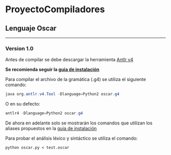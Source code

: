 # ProyectoCompiladores

## Lenguaje Oscar

---

### Version 1.0

Antes de compilar se debe descargar la herramienta [Antlr v4]

__Se recomienda seguir la [guia de instalación]__

Para compilar el archivo de la gramática (.g4) se utiliza el siguiente comando:

```java
java org.antlr.v4.Tool -Dlanguage=Python2 oscar.g4
```
O en su defecto:

```java
antlr4 -Dlanguage=Python2 oscar.g4
```

De ahora en adelante solo se mostrarán los comandos que utilizan los aliases propuestos en la [guia de instalación]

Para probar el análisis léxico y sintáctico se utiliza el comando:

```python2
python oscar.py < test.oscar
```

[Antlr v4]: https://www.antlr.org/download.html
[guia de instalación]: https://github.com/antlr/antlr4/blob/master/doc/getting-started.md